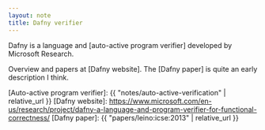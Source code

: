 ```yaml
---
layout: note
title: Dafny verifier
---
```


Dafny is a language and [auto-active program verifier]
developed by Microsoft Research.

Overview and papers at [Dafny website].
The [Dafny paper] is quite an early description I think.


[Auto-active program verifier]: {{ "notes/auto-active-verification" | relative_url }}
[Dafny website]: https://www.microsoft.com/en-us/research/project/dafny-a-language-and-program-verifier-for-functional-correctness/
[Dafny paper]: {{ "papers/leino:icse:2013" | relative_url }}
